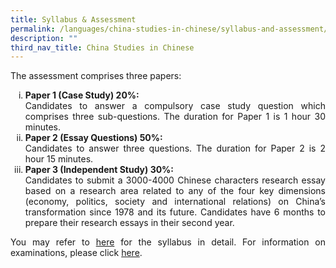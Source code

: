 ```yaml
---
title: Syllabus & Assessment
permalink: /languages/china-studies-in-chinese/syllabus-and-assessment/
description: ""
third_nav_title: China Studies in Chinese
---
```


<div align=justify>
	<p>
The assessment comprises three papers:
<ol style="list-style-type: lower-roman">
	<li><strong>Paper 1 (Case Study) 20%:</strong><br> Candidates to answer a compulsory case study question which comprises three sub-questions. The duration for Paper 1 is 1 hour 30 minutes.</li>
	<li><strong>Paper 2 (Essay Questions) 50%:</strong><br> Candidates to answer three questions. The duration for Paper 2 is 2 hour 15 minutes.</li>
	<li><strong>Paper 3 (Independent Study) 30%:</strong><br> Candidates to submit a 3000-4000 Chinese characters research essay based on a research area related to any of the four key dimensions (economy, politics, society and international relations) on China’s transformation since 1978 and its future. Candidates have 6 months to prepare their research essays in their second year.</li></ol>
	
<p>			
You may refer to <a href="https://www.seab.gov.sg/docs/default-source/national-examinations/syllabus/alevel/2022syllabus/9629_y22_sy.pdf">here</a> for the syllabus in detail. For information on examinations, please click <a href="https://www.seab.gov.sg/docs/default-source/national-examinations/syllabus/alevel/2021syllabus/9629_y21_sy.pdf">here</a>.</p>
